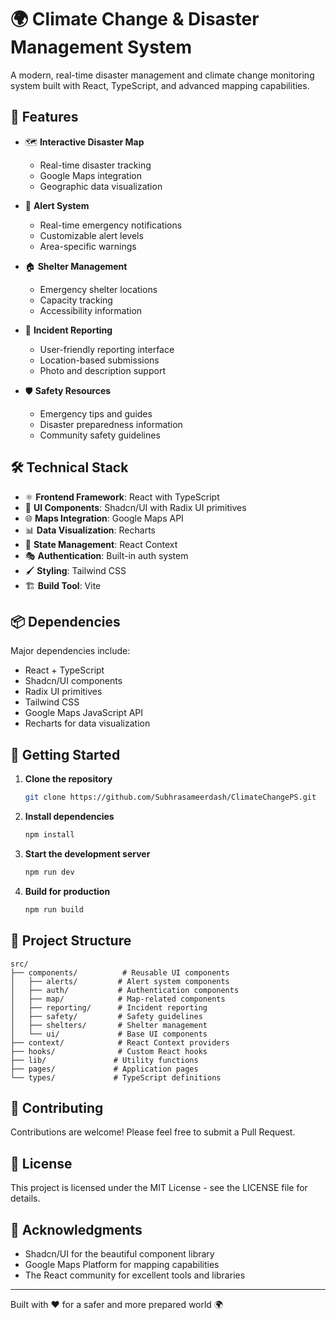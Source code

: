 # 🌍 Climate Change & Disaster Management System

A modern, real-time disaster management and climate change monitoring system built with React, TypeScript, and advanced mapping capabilities.

## 🚀 Features

- 🗺️ **Interactive Disaster Map**

  - Real-time disaster tracking
  - Google Maps integration
  - Geographic data visualization

- 🚨 **Alert System**

  - Real-time emergency notifications
  - Customizable alert levels
  - Area-specific warnings

- 🏠 **Shelter Management**

  - Emergency shelter locations
  - Capacity tracking
  - Accessibility information

- 📱 **Incident Reporting**

  - User-friendly reporting interface
  - Location-based submissions
  - Photo and description support

- 🛡️ **Safety Resources**
  - Emergency tips and guides
  - Disaster preparedness information
  - Community safety guidelines

## 🛠️ Technical Stack

- ⚛️ **Frontend Framework**: React with TypeScript
- 🎨 **UI Components**: Shadcn/UI with Radix UI primitives
- 🌐 **Maps Integration**: Google Maps API
- 📊 **Data Visualization**: Recharts
- 🎯 **State Management**: React Context
- 🎭 **Authentication**: Built-in auth system
- 🖌️ **Styling**: Tailwind CSS
- 🏗️ **Build Tool**: Vite

## 📦 Dependencies

Major dependencies include:

- React + TypeScript
- Shadcn/UI components
- Radix UI primitives
- Tailwind CSS
- Google Maps JavaScript API
- Recharts for data visualization

## 🚀 Getting Started

1. **Clone the repository**

   ```bash
   git clone https://github.com/Subhrasameerdash/ClimateChangePS.git
   ```

2. **Install dependencies**

   ```bash
   npm install
   ```

3. **Start the development server**

   ```bash
   npm run dev
   ```

4. **Build for production**
   ```bash
   npm run build
   ```

## 📂 Project Structure

```
src/
├── components/          # Reusable UI components
│   ├── alerts/         # Alert system components
│   ├── auth/           # Authentication components
│   ├── map/            # Map-related components
│   ├── reporting/      # Incident reporting
│   ├── safety/         # Safety guidelines
│   ├── shelters/       # Shelter management
│   └── ui/             # Base UI components
├── context/            # React Context providers
├── hooks/              # Custom React hooks
├── lib/               # Utility functions
├── pages/             # Application pages
└── types/             # TypeScript definitions
```

## 🤝 Contributing

Contributions are welcome! Please feel free to submit a Pull Request.

## 📄 License

This project is licensed under the MIT License - see the LICENSE file for details.

## 🌟 Acknowledgments

- Shadcn/UI for the beautiful component library
- Google Maps Platform for mapping capabilities
- The React community for excellent tools and libraries

---

Built with ❤️ for a safer and more prepared world 🌍
